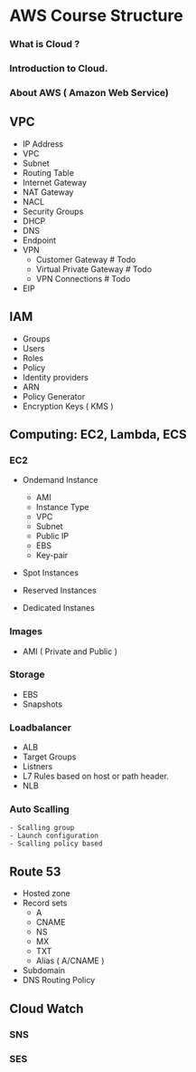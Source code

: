 # AWS Course Structure

### What is Cloud ? 

### Introduction to Cloud.

### About AWS ( Amazon Web Service)

## VPC

-  IP Address
-  VPC
-  Subnet
-  Routing Table
-  Internet Gateway
-  NAT Gateway
-  NACL
-  Security Groups
-  DHCP
-  DNS
-  Endpoint
-  VPN 
    - Customer Gateway          # Todo
    - Virtual Private Gateway   # Todo
    - VPN Connections           # Todo
-  EIP

## IAM

-  Groups
-  Users
-  Roles
-  Policy
-  Identity providers
-  ARN
-  Policy Generator
-  Encryption Keys ( KMS )


## Computing: EC2, Lambda, ECS

### EC2 
-   Ondemand Instance
    - AMI
    - Instance Type
    - VPC
    - Subnet
    - Public IP
    - EBS
    - Key-pair

-   Spot Instances
-   Reserved Instances
-   Dedicated Instanes

### Images
-   AMI ( Private and Public )
### Storage 
-   EBS
-   Snapshots

### Loadbalancer
-   ALB
  - Target Groups
  - Listners
  - L7 Rules based on host or path header. 
-   NLB

### Auto Scalling 
    - Scalling group
    - Launch configuration 
    - Scalling policy based

## Route 53 
- Hosted zone
- Record sets
    - A
    - CNAME
    - NS
    - MX
    - TXT
    - Alias ( A/CNAME )
- Subdomain
- DNS Routing Policy 

## Cloud Watch 

### SNS
### SES



